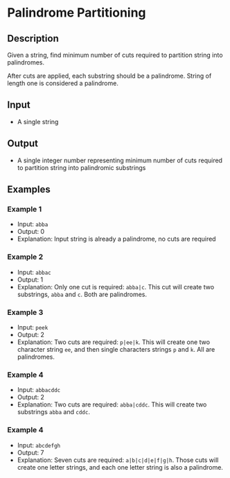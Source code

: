# Palindrome Partitioning

## Description

Given a string, find minimum number of cuts required to partition string into palindromes.

After cuts are applied, each substring should be a palindrome. String of length one is considered a palindrome.

## Input

* A single string

## Output

* A single integer number representing minimum number of cuts required to partition string into palindromic substrings

## Examples

### Example 1

* Input: `abba`
* Output: 0
* Explanation: Input string is already a palindrome, no cuts are required

### Example 2

* Input: `abbac`
* Output: 1
* Explanation: Only one cut is required: `abba|c`. This cut will create two substrings, `abba` and `c`. Both are
  palindromes.

### Example 3

* Input: `peek`
* Output: 2
* Explanation: Two cuts are required: `p|ee|k`. This will create one two character string `ee`, and then single
  characters strings `p` and `k`. All are palindromes.

### Example 4

* Input: `abbacddc`
* Output: 2
* Explanation: Two cuts are required: `abba|cddc`. This will create two substrings `abba` and `cddc`.

### Example 4

* Input: `abcdefgh`
* Output: 7
* Explanation: Seven cuts are required: `a|b|c|d|e|f|g|h`. Those cuts will create one letter strings, and each one
  letter string is also a palindrome.
